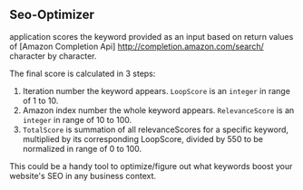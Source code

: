 
## Seo-Optimizer ## 

application scores the keyword provided as an input based on return values of [Amazon Completion Api] http://completion.amazon.com/search/ character by character.

The final score is calculated in 3 steps:

1. Iteration number the keyword appears. `LoopScore` is an `integer` in range of 1 to 10.
2. Amazon index number the whole keyword appears. `RelevanceScore` is an `integer` in range of 10 to 100.  
3. `TotalScore` is summation of all relevanceScores for a specific keyword, multiplied by its corresponding LoopScore, divided by 550 to be normalized in range of 0 to 100.

This could be a handy tool to optimize/figure out what keywords boost your website's SEO in any business context.
